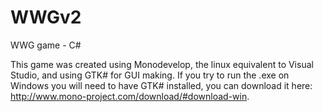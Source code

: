 # WWGv2
WWG game - C#

This game was created using Monodevelop, the linux equivalent to Visual Studio, and using GTK# for GUI making. If you try to run the .exe on Windows you will need to have GTK# installed, you can download it here: http://www.mono-project.com/download/#download-win.

